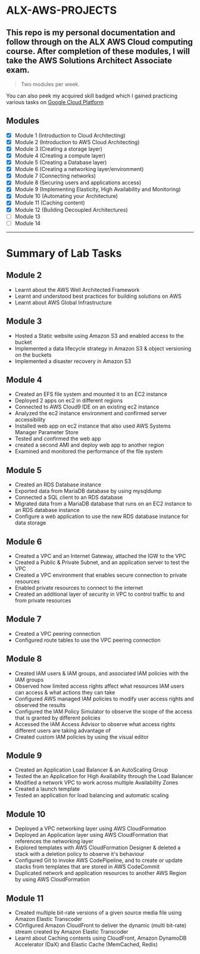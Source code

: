 # ALX-AWS-PROJECTS
## This repo is my personal documentation and follow through on the ALX AWS Cloud computing course. After completion of these modules, I will take the AWS Solutions Architect Associate exam.
> Two modules per week.

You can also peek my acquired skill badged which I gained practicing various tasks on [Google Cloud Platform](https://www.cloudskillsboost.google/public_profiles/62b94d90-6d1a-4c6e-abfa-42d33d3778f8)


## Modules
- [x] Module 1 (Introduction to Cloud Architecting)
- [x] Module 2 (Introduction to AWS Cloud Architecting)
- [x] Module 3 (Creating a storage layer)
- [x] Module 4 (Creating a compute layer)
- [x] Module 5 (Creating a Database layer)
- [x] Module 6 (Creating a networking layer/environment)
- [x] Module 7 (Connecting networks)
- [x] Module 8 (Securing users and applications access)
- [x] Module 9 (Implementing Elasticity, High Availability and Monitoring)
- [x] Module 10 (Automating your Architecture)
- [x] Module 11 (Caching content)
- [x] Module 12 (Building Decoupled Architectures)
- [ ] Module 13
- [ ] Module 14

---
# Summary of Lab Tasks

## Module 2
* Learnt about the AWS Well Architected Framework
* Learnt and understood best practices for building solutions on AWS
* Learnt about AWS Global Infrastructure

## Module 3
* Hosted a Static website using Amazon S3 and enabled access to the bucket
* Implemented a data lifecycle strategy in Amazon S3 & object versioning on the buckets
* Implemented a disaster recovery in Amazon S3

## Module 4
* Created an EFS file system and mounted it to an EC2 instance
* Deployed 2 apps on ec2 in different regions
* Connected to AWS Cloud9 IDE on an existing ec2 instance
* Analyzed the ec2 instance environment and confirmed server accessibility
* Installed web app on ec2 instance that also used AWS Systems Manager Parameter Store
* Tested and confirmed the web app
* created a second AMI and deploy web app to another region
* Examined and monitored the performance of the file system

## Module 5
* Created an RDS Database instance
* Exported data from MariaDB database by using mysqldump
* Connected a SQL client to an RDS database
* Migrated data from a MariaDB database that runs on an EC2 instance to an RDS database instance
* Configure a web application to use the new RDS database instance for data storage

## Module 6
* Created a VPC and an Internet Gateway, attached the IGW to the VPC
* Created a Public & Private Subnet, and an application server to test the VPC
* Created a VPC environment that enables secure connection to private resources
* Enabled private resources to connect to the internet
* Created an additional layer of security in VPC to control traffic to and from private resources

## Module 7
* Created a VPC peering connection
* Configured route tables to use the VPC peering connection

## Module 8
* Created IAM users & IAM groups, and associated IAM policies with the IAM groups
* Observed how limited access rights affect what resources IAM users can access & what actions they can take
* Configured AWS managed IAM policies to modify user access rights and observed the results
* Configured the IAM Policy Simulator to observe the scope of the access that is granted by different policies
* Accessed the IAM Access Advisor to observe what access rights different users are taking advantage of
* Created custom IAM policies by using the visual editor

## Module 9
* Created an Application Load Balancer & an AutoScaling Group
* Tested the an Application for High Availability through the Load Balancer
* Modified a network VPC to work across multiple Availability Zones
* Created a launch template
* Tested an application for load balancing and automatic scaling

## Module 10
* Deployed a VPC networking layer using AWS CloudFormation
* Deployed an Application layer using AWS CloudFormation that references the networking layer
* Explored templates with AWS CloudFormation Designer & deleted a stack with a deletion policy to observe it's behaviour
* Configured Git to invoke AWS CodePipeline, and to create or update stacks from templates that are stored in AWS CodeCommit
* Duplicated network and application resources to another AWS Region by using AWS CloudFormation

## Module 11
* Created multiple bit-rate versions of a given source media file using Amazon Elastic Transcoder
* COnfigured Amazon CloudFront to deliver the dynamic (multi bit-rate) stream created by Amazon Elastic Transcoder
* Learnt about Caching contents using CloudFront, Amazon DynamoDB Accelerator (DaX) and Elastic Cache (MemCached, Redis)